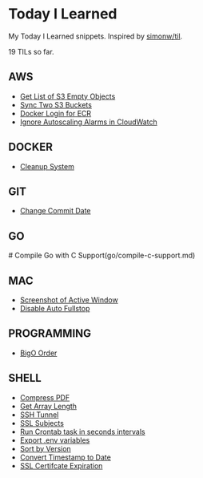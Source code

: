 # Today I Learned

My Today I Learned snippets. Inspired by [simonw/til](https://github.com/simonw/til).

<!-- drop -->
19 TILs so far.

## AWS
 - [Get List of S3 Empty Objects](aws/s3-empty-objects.md)
 - [Sync Two S3 Buckets](aws/s3-sync-buckets.md)
 - [Docker Login for ECR](aws/ecr-docker-login.md)
 - [Ignore Autoscaling Alarms in CloudWatch](aws/cloudwatch-autoscaling-alarms.md)

## DOCKER
 - [Cleanup System](docker/cleanup-system.md)

## GIT
 - [Change Commit Date](git/change-commit-date.md)

## GO
# Compile Go with C Support(go/compile-c-support.md)

## MAC
 - [Screenshot of Active Window](mac/screenshot-active-window.md)
 - [Disable Auto Fullstop](mac/disable-auto-fullstop.md)

## PROGRAMMING
 - [BigO Order](programming/big-o-order.md)

## SHELL
 - [Compress PDF](shell/pdf-compress.md)
 - [Get Array Length](shell/array-length.md)
 - [SSH Tunnel](shell/ssh-tunnel.md)
 - [SSL Subjects](shell/ssl-cert-subject.md)
 - [Run Crontab task in seconds intervals](shell/crontab-less-than-minute.md)
 - [Export .env variables](shell/dotenv-export-variables.md)
 - [Sort by Version](shell/sort-by-version.md)
 - [Convert Timestamp to Date](shell/timestamp_convert.md)
 - [SSL Certifcate Expiration](shell/ssl-cert-expiration.md)

